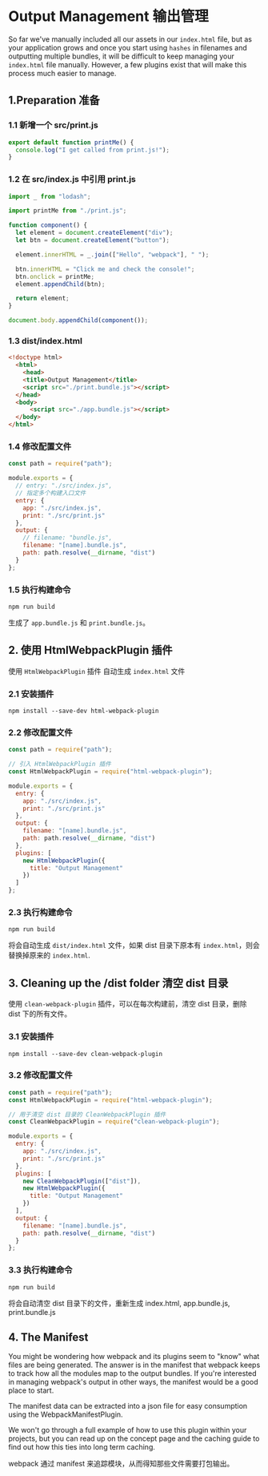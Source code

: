 # Output Management 输出管理

So far we've manually included all our assets in our `index.html` file, but as your application grows and once you start using `hashes` in filenames and outputting multiple bundles, it will be difficult to keep managing your `index.html` file manually. However, a few plugins exist that will make this process much easier to manage.

## 1.Preparation 准备

### 1.1 新增一个 src/print.js

```js
export default function printMe() {
  console.log("I get called from print.js!");
}
```

### 1.2 在 src/index.js 中引用 print.js

```js
import _ from "lodash";

import printMe from "./print.js";

function component() {
  let element = document.createElement("div");
  let btn = document.createElement("button");

  element.innerHTML = _.join(["Hello", "webpack"], " ");

  btn.innerHTML = "Click me and check the console!";
  btn.onclick = printMe;
  element.appendChild(btn);

  return element;
}

document.body.appendChild(component());
```

### 1.3 dist/index.html

```html
<!doctype html>
  <html>
    <head>
    <title>Output Management</title>
    <script src="./print.bundle.js"></script>
  </head>
  <body>
      <script src="./app.bundle.js"></script>
  </body>
</html>
```

### 1.4 修改配置文件

```js
const path = require("path");

module.exports = {
  // entry: "./src/index.js",
  // 指定多个构建入口文件
  entry: {
    app: "./src/index.js",
    print: "./src/print.js"
  },
  output: {
    // filename: "bundle.js",
    filename: "[name].bundle.js",
    path: path.resolve(__dirname, "dist")
  }
};
```

### 1.5 执行构建命令

```shell
npm run build
```

生成了 `app.bundle.js` 和 `print.bundle.js`。

## 2. 使用 HtmlWebpackPlugin 插件

使用 `HtmlWebpackPlugin` 插件 自动生成 `index.html` 文件

### 2.1 安装插件

```shell
npm install --save-dev html-webpack-plugin
```

### 2.2 修改配置文件

```js
const path = require("path");

// 引入 HtmlWebpackPlugin 插件
const HtmlWebpackPlugin = require("html-webpack-plugin");

module.exports = {
  entry: {
    app: "./src/index.js",
    print: "./src/print.js"
  },
  output: {
    filename: "[name].bundle.js",
    path: path.resolve(__dirname, "dist")
  },
  plugins: [
    new HtmlWebpackPlugin({
      title: "Output Management"
    })
  ]
};
```

### 2.3 执行构建命令

```shell
npm run build
```

将会自动生成 `dist/index.html` 文件，如果 dist 目录下原本有 `index.html`，则会替换掉原来的 `index.html`.

## 3. Cleaning up the /dist folder 清空 dist 目录

使用 `clean-webpack-plugin` 插件，可以在每次构建前，清空 dist 目录，删除 dist 下的所有文件。

### 3.1 安装插件

```shell
npm install --save-dev clean-webpack-plugin
```

### 3.2 修改配置文件

```js
const path = require("path");
const HtmlWebpackPlugin = require("html-webpack-plugin");

// 用于清空 dist 目录的 CleanWebpackPlugin 插件
const CleanWebpackPlugin = require("clean-webpack-plugin");

module.exports = {
  entry: {
    app: "./src/index.js",
    print: "./src/print.js"
  },
  plugins: [
    new CleanWebpackPlugin(["dist"]),
    new HtmlWebpackPlugin({
      title: "Output Management"
    })
  ],
  output: {
    filename: "[name].bundle.js",
    path: path.resolve(__dirname, "dist")
  }
};
```

### 3.3 执行构建命令

```shell
npm run build
```

将会自动清空 dist 目录下的文件，重新生成 index.html, app.bundle.js, print.bundle.js

## 4. The Manifest

You might be wondering how webpack and its plugins seem to "know" what files are being generated. The answer is in the manifest that webpack keeps to track how all the modules map to the output bundles. If you're interested in managing webpack's output in other ways, the manifest would be a good place to start.

The manifest data can be extracted into a json file for easy consumption using the WebpackManifestPlugin.

We won't go through a full example of how to use this plugin within your projects, but you can read up on the concept page and the caching guide to find out how this ties into long term caching.

webpack 通过 manifest 来追踪模块，从而得知那些文件需要打包输出。
